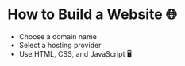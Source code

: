 # How to Build a Website 🌐  
- Choose a domain name  
- Select a hosting provider  
- Use HTML, CSS, and JavaScript 🖥️  
